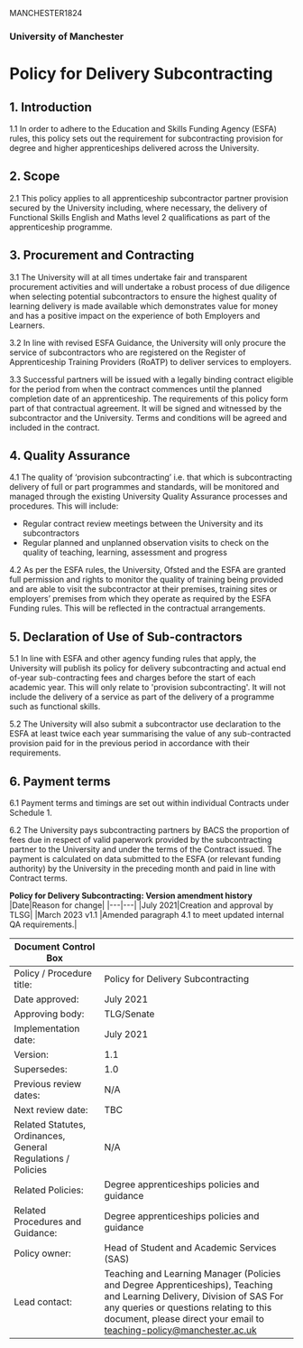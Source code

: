 MANCHESTER1824

### University of Manchester 

# Policy for Delivery Subcontracting

## 1. Introduction

1.1 In order to adhere to the Education and Skills Funding Agency (ESFA) rules, this policy sets out the requirement for subcontracting provision for degree and higher apprenticeships delivered across the University.

## 2. Scope

2.1 This policy applies to all apprenticeship subcontractor partner provision secured by the University including, where necessary, the delivery of Functional Skills English and Maths level 2 qualifications as part of the apprenticeship programme.

## 3. Procurement and Contracting

3.1 The University will at all times undertake fair and transparent procurement activities and will undertake a robust process of due diligence when selecting potential subcontractors to ensure the highest quality of learning delivery is made available which demonstrates value for money and has a positive impact on the experience of both Employers and Learners.

3.2 In line with revised ESFA Guidance, the University will only procure the service of subcontractors who are registered on the Register of Apprenticeship Training Providers (RoATP) to deliver services to employers.

3.3 Successful partners will be issued with a legally binding contract eligible for the period from when the contract commences until the planned completion date of an apprenticeship. The requirements of this policy form part of that contractual agreement. It will be signed and witnessed by the subcontractor and the University. Terms and conditions will be agreed and included in the contract.

## 4. Quality Assurance

4.1 The quality of ‘provision subcontracting’ i.e. that which is subcontracting delivery of full or part programmes and standards, will be monitored and managed through the existing University Quality Assurance processes and procedures. This will include:

- Regular contract review meetings between the University and its subcontractors
- Regular planned and unplanned observation visits to check on the quality of teaching, learning, assessment and progress

4.2 As per the ESFA rules, the University, Ofsted and the ESFA are granted full permission and rights to monitor the quality of training being provided and are able to visit the subcontractor at their premises, training sites or employers’ premises from which they operate as required by the ESFA Funding rules. This will be reflected in the contractual arrangements.

## 5. Declaration of Use of Sub-contractors

5.1 In line with ESFA and other agency funding rules that apply, the University will publish its policy for delivery subcontracting and actual end of-year sub-contracting fees and charges before the start of each academic year. This will only relate to 'provision subcontracting'. It will not include the delivery of a service as part of the delivery of a programme such as functional skills.

5.2 The University will also submit a subcontractor use declaration to the ESFA at least twice each year summarising the value of any sub-contracted provision paid for in the previous period in accordance with their requirements.

## 6. Payment terms

6.1 Payment terms and timings are set out within individual Contracts under Schedule 1.

6.2 The University pays subcontracting partners by BACS the proportion of fees due in respect of valid paperwork provided by the subcontracting partner to the University and under the terms of the Contract issued. The payment is calculated on data submitted to the ESFA (or relevant funding authority) by the University in the preceding month and paid in line with Contract terms.

**Policy for Delivery Subcontracting: Version amendment history**
|Date|Reason for change|
|---|---|
|July 2021|Creation and approval by TLSG|
|March 2023 v1.1 |Amended paragraph 4.1 to meet updated internal QA requirements.|

|**Document Control Box**||
|---|---|
|Policy / Procedure title:|Policy for Delivery Subcontracting|
|Date approved:|July 2021|
|Approving body:|TLG/Senate|
|Implementation date:|July 2021|
|Version:|1.1|
|Supersedes:|1.0|
|Previous review dates:|N/A|
|Next review date:|TBC|
|Related Statutes, Ordinances, General Regulations / Policies|N/A|
|Related Policies:|Degree apprenticeships policies and guidance|
|Related Procedures and Guidance:|Degree apprenticeships policies and guidance|
|Policy owner:|Head of Student and Academic Services (SAS)|
|Lead contact:|Teaching and Learning Manager (Policies and Degree Apprenticeships), Teaching and Learning Delivery, Division of SAS For any queries or questions relating to this document, please direct your email to teaching-policy@manchester.ac.uk|